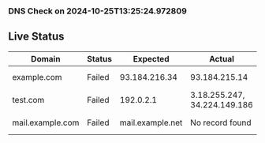 
### DNS Check on 2024-10-25T13:25:24.972809

## Live Status

| Domain           | Status     | Expected         | Actual           | Timestamp              |
|------------------|------------|------------------|------------------|------------------------|
| example.com | Failed | 93.184.216.34 | 93.184.215.14 | 2024-10-25 13:25:24.904184 |
| test.com | Failed | 192.0.2.1 | 3.18.255.247, 34.224.149.186 | 2024-10-25 13:25:24.934581 |
| mail.example.com | Failed | mail.example.net | No record found | 2024-10-25 13:25:24.972095 |
